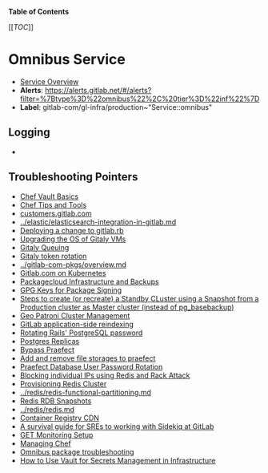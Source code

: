 <!-- MARKER: do not edit this section directly. Edit services/service-catalog.yml then run scripts/generate-docs -->

**Table of Contents**

[[_TOC_]]

# Omnibus Service

* [Service Overview](https://dashboards.gitlab.net/d/gitlab-omnibus-versions)
* **Alerts**: <https://alerts.gitlab.net/#/alerts?filter=%7Btype%3D%22omnibus%22%2C%20tier%3D%22inf%22%7D>
* **Label**: gitlab-com/gl-infra/production~"Service::omnibus"

## Logging

* []()

## Troubleshooting Pointers

* [Chef Vault Basics](../config_management/chef-vault.md)
* [Chef Tips and Tools](../config_management/chef-workflow.md)
* [customers.gitlab.com](../customersdot/api-key-rotation.md)
* [../elastic/elasticsearch-integration-in-gitlab.md](../elastic/elasticsearch-integration-in-gitlab.md)
* [Deploying a change to gitlab.rb](../git/deploy-gitlab-rb-change.md)
* [Upgrading the OS of Gitaly VMs](../gitaly/gitaly-os-upgrade.md)
* [Gitaly Queuing](../gitaly/gitaly-rate-limiting.md)
* [Gitaly token rotation](../gitaly/gitaly-token-rotation.md)
* [../gitlab-com-pkgs/overview.md](../gitlab-com-pkgs/overview.md)
* [Gitlab.com on Kubernetes](../onboarding/gitlab.com_on_k8s.md)
* [Packagecloud Infrastructure and Backups](../packagecloud/infrastructure.md)
* [GPG Keys for Package Signing](../packaging/manage-package-signing-keys.md)
* [Steps to create (or recreate) a Standby CLuster using a Snapshot from a Production cluster as Master cluster (instead of pg_basebackup)](../patroni/build_cluster_from_snapshot.md)
* [Geo Patroni Cluster Management](../patroni/geo-patroni-cluster.md)
* [GitLab application-side reindexing](../patroni/postgres-automatic-reindexing.md)
* [Rotating Rails' PostgreSQL password](../patroni/rotating-rails-postgresql-password.md)
* [Postgres Replicas](../postgres-dr-delayed/postgres-dr-replicas.md)
* [Bypass Praefect](../praefect/praefect-bypass.md)
* [Add and remove file storages to praefect](../praefect/praefect-file-storages.md)
* [Praefect Database User Password Rotation](../praefect/praefect-password-rotation.md)
* [Blocking individual IPs using Redis and Rack Attack](../redis/ban-an-IP-with-redis.md)
* [Provisioning Redis Cluster](../redis/provisioning-redis-cluster.md)
* [../redis/redis-functional-partitioning.md](../redis/redis-functional-partitioning.md)
* [Redis RDB Snapshots](../redis/redis-rdb-snapshots.md)
* [../redis/redis.md](../redis/redis.md)
* [Container Registry CDN](../registry/cdn.md)
* [A survival guide for SREs to working with Sidekiq at GitLab](../sidekiq/sidekiq-survival-guide-for-sres.md)
* [GET Monitoring Setup](../staging-ref/get-monitoring-setup.md)
* [Managing Chef](../uncategorized/manage-chef.md)
* [Omnibus package troubleshooting](../uncategorized/omnibus-package-updates.md)
* [How to Use Vault for Secrets Management in Infrastructure](../vault/usage.md)
<!-- END_MARKER -->

<!-- ## Summary -->

<!-- ## Architecture -->

<!-- ## Performance -->

<!-- ## Scalability -->

<!-- ## Availability -->

<!-- ## Durability -->

<!-- ## Security/Compliance -->

<!-- ## Monitoring/Alerting -->

<!-- ## Links to further Documentation -->
